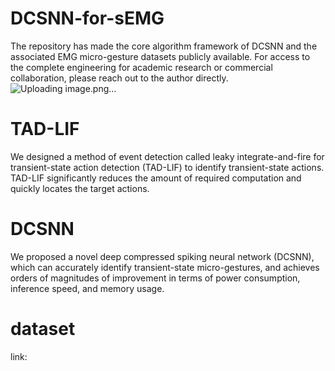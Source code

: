 # DCSNN-for-sEMG
The repository has made the core algorithm framework of DCSNN and the associated EMG micro-gesture datasets publicly available. For access to the complete engineering for academic research or commercial collaboration, please reach out to the author directly.
![Uploading image.png…]()

# TAD-LIF
We designed a method of event detection called leaky integrate-and-fire for transient-state action detection (TAD-LIF) to identify transient-state actions. TAD-LIF significantly reduces the amount of required computation and quickly locates the target actions.

# DCSNN
We proposed a novel deep compressed spiking neural network (DCSNN), which can accurately identify transient-state micro-gestures, and achieves orders of magnitudes of improvement in terms of power consumption, inference speed, and memory usage.

# dataset
link:

